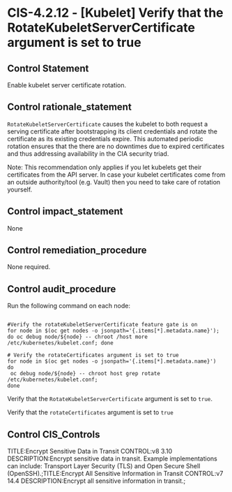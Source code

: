 # CIS-4.2.12 - \[Kubelet\] Verify that the RotateKubeletServerCertificate argument is set to true

## Control Statement

Enable kubelet server certificate rotation.

## Control rationale_statement

`RotateKubeletServerCertificate` causes the kubelet to both request a serving certificate after bootstrapping its client credentials and rotate the certificate as its existing credentials expire. This automated periodic rotation ensures that the there are no downtimes due to expired certificates and thus addressing availability in the CIA security triad.

Note: This recommendation only applies if you let kubelets get their certificates from the API server. In case your kubelet certificates come from an outside authority/tool (e.g. Vault) then you need to take care of rotation yourself.

## Control impact_statement

None

## Control remediation_procedure

None required.

## Control audit_procedure

Run the following command on each node:

```

#Verify the rotateKubeletServerCertificate feature gate is on 
for node in $(oc get nodes -o jsonpath='{.items[*].metadata.name}'); do oc debug node/${node} -- chroot /host more /etc/kubernetes/kubelet.conf; done

# Verify the rotateCertificates argument is set to true
for node in $(oc get nodes -o jsonpath='{.items[*].metadata.name}')
do
 oc debug node/${node} -- chroot host grep rotate /etc/kubernetes/kubelet.conf;
done
```

Verify that the `RotateKubeletServerCertificate` argument is set to `true`.

Verify that the `rotateCertificates` argument is set to `true`

## Control CIS_Controls

TITLE:Encrypt Sensitive Data in Transit CONTROL:v8 3.10 DESCRIPTION:Encrypt sensitive data in transit. Example implementations can include: Transport Layer Security (TLS) and Open Secure Shell (OpenSSH).;TITLE:Encrypt All Sensitive Information in Transit CONTROL:v7 14.4 DESCRIPTION:Encrypt all sensitive information in transit.;
